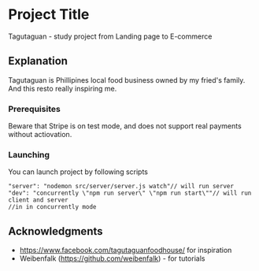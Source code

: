 # Project Title

Tagutaguan - study project from Landing page to E-commerce

## Explanation

Tagutaguan is Phillipines local food business owned by my fried's family. And this resto really inspiring me.

### Prerequisites

Beware that Stripe is on test mode, and does not support real payments without actiovation.

### Launching

You can launch project by following scripts

```
"server": "nodemon src/server/server.js watch"// will run server
"dev": "concurrently \"npm run server\" \"npm run start\""// will run client and server
//in in concurrently mode
```

## Acknowledgments

- https://www.facebook.com/tagutaguanfoodhouse/ for inspiration
- Weibenfalk (https://github.com/weibenfalk) - for tutorials
